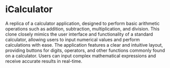 # iCalculator

A replica of a calculator application, designed to perform basic arithmetic operations such as addition, subtraction, multiplication, and division. This clone closely mimics the user interface and functionality of a standard calculator, allowing users to input numerical values and perform calculations with ease. The application features a clear and intuitive layout, providing buttons for digits, operators, and other functions commonly found on a calculator. Users can input complex mathematical expressions and receive accurate results in real-time. 
